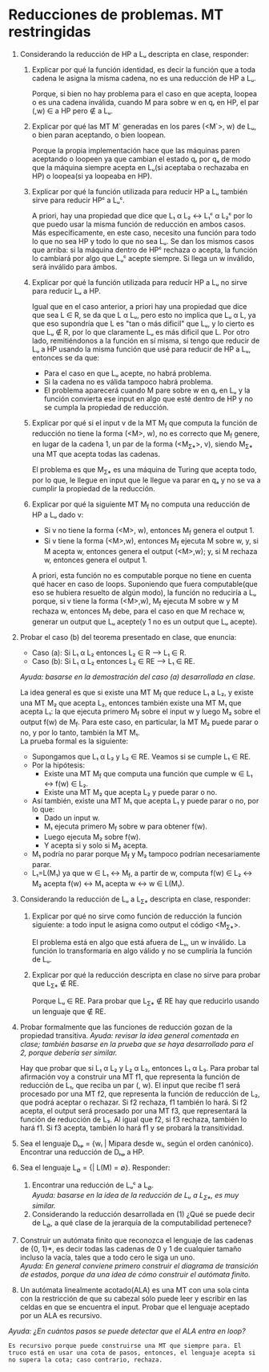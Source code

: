 # Reducciones de problemas. MT restringidas

1. Considerando la reducción de HP a Lᵤ descripta en clase, responder:
    1. Explicar por qué la función identidad, es decir la función que a toda cadena le asigna la misma cadena, no es una reducción de HP a Lᵤ.

        Porque, si bien no hay problema para el caso en que acepta, loopea o es una cadena inválida, cuando M para sobre w en qᵣ en HP, el par (<M>,w) ∈ a HP pero ∉ a Lᵤ.

    2. Explicar por qué las MT M\` generadas en los pares (<M\`>, w) de Lᵤ, o bien paran aceptando, o bien loopean.

        Porque la propia implementación hace que las máquinas paren aceptando o loopeen ya que cambian el estado qᵣ por qₐ de modo que la máquina siempre acepta en Lᵤ(si aceptaba o rechazaba en HP) o loopea(si ya loopeaba en HP).

    3. Explicar por qué la función utilizada para reducir HP a Lᵤ también sirve para reducir HPᶜ a Lᵤᶜ.

        A priori, hay una propiedad que dice que L₁ α L₂ ↔ L₁ᶜ α L₂ᶜ por lo que puedo usar la misma función de reducción en ambos casos. Más específicamente, en este caso, necesito una función para todo lo que no sea HP y todo lo que no sea Lᵤ. Se dan los mismos casos que arriba: si la máquina dentro de HPᶜ rechaza o acepta, la función lo cambiará por algo que Lᵤᶜ acepte siempre. Si llega un w inválido, será inválido para ámbos.

    4. Explicar por qué la función utilizada para reducir HP a Lᵤ no sirve para reducir Lᵤ a HP.

        Igual que en el caso anterior, a priori hay una propiedad que dice que sea L ∈ R, se da que L α Lᵤ, pero esto no implica que Lᵤ α L, ya que eso supondría que L es "tan o más dificil" que Lᵤ, y lo cierto es que Lᵤ ∉ R, por lo que claramente Lᵤ es más dificil que L. Por otro lado, remitiéndonos a la función en sí misma, si tengo que reducir de Lᵤ a HP usando la misma función que usé para reducir de HP a Lᵤ, entonces se da que:
        * Para el caso en que Lᵤ acepte, no habrá problema.
        * Si la cadena no es válida tampoco habrá problema.
        * El problema aparecerá cuando M pare sobre w en qᵣ en Lᵤ y la función convierta ese input en algo que esté dentro de HP y no se cumpla la propiedad de reducción.

    5. Explicar por qué si el input v de la MT M<sub>f</sub> que computa la función de reducción no tiene la forma (\<M>, w), no es correcto que M<sub>f</sub> genere, en lugar de la cadena 1, un par de la forma (<M<sub>Ʃ*</sub>>, v), siendo M<sub>Ʃ*</sub> una MT que acepta todas las cadenas.

        El problema es que M<sub>Ʃ*</sub> es una máquina de Turing que acepta todo, por lo que, le llegue en input que le llegue va parar en qₐ y no se va a cumplir la propiedad de la reducción.

    6. Explicar por qué la siguiente MT M<sub>f</sub> no computa una reducción de HP a Lᵤ dado v:
        * Si v no tiene la forma (\<M>, w), entonces M<sub>f</sub> genera el output 1.
        * Si v tiene la forma (\<M>,w), entonces M<sub>f</sub> ejecuta M sobre w, y, si M acepta w, entonces genera el output (\<M>,w); y, si M rechaza w, entonces genera el output 1.

        A priori, esta función no es computable porque no tiene en cuenta qué hacer en caso de loops. Suponiendo que fuera computable(que eso se hubiera resuelto de algún modo), la función no reduciría a Lᵤ porque, si v tiene la forma (\<M>,w), M<sub>f</sub> ejecuta M sobre w y M rechaza w, entonces M<sub>f</sub> debe, para el caso en que M rechace w, generar un output que Lᵤ acepte(y 1 no es un output que Lᵤ acepte).

2. Probar el caso (b) del teorema presentado en clase, que enuncia:
    * Caso (a): Si L₁ α L₂ entonces L₂ ∈ R ⟶ L₁ ∈ R.
    * Caso (b): Si L₁ α L₂ entonces L₂ ∈ RE ⟶ L₁ ∈ RE.

    *Ayuda: basarse en la demostración del caso (a) desarrollada en clase.*

    La idea general es que si existe una MT M<sub>f</sub> que reduce L₁ a L₂, y existe una MT M₂ que acepta L₂, entonces también existe una MT M₁ que acepta L₁: la que ejecuta primero M<sub>f</sub> sobre el input w y luego M₂ sobre el output f(w) de M<sub>f</sub>. Para este caso, en particular, la MT M₂ puede parar o no, y por lo tanto, también la MT M₁.  
    La prueba formal es la siguiente:
    * Supongamos que L₁ α L₂ y L₂ ∈ RE. Veamos si se cumple L₁ ∈ RE.
    * Por la hipótesis:
        * Existe una MT M<sub>f</sub> que computa una función que cumple w ∈ L₁ ↔ f(w) ∈ L₂.
        * Existe una MT M₂ que acepta L₂ y puede parar o no.
    * Así también, existe una MT M₁ que acepta L₁ y puede parar o no, por lo que:
        * Dado un input w.
        * M₁ ejecuta primero M<sub>f</sub> sobre w para obtener f(w).
        * Luego ejecuta M₂ sobre f(w).
        * Y acepta si y solo si M₂ acepta.
    * M₁ podría no parar porque M<sub>f</sub> y M₂ tampoco podrían necesariamente parar.
    * L₁=L(M₁) ya que w ∈ L₁ ↔ M<sub>f</sub>, a partir de w, computa f(w) ∈ L₂ ↔ M₂ acepta f(w) ↔ M₁ acepta w ↔ w ∈ L(M₁).

3. Considerando la reducción de Lᵤ a L<sub>Ʃ*</sub> descripta en clase, responder:
    1. Explicar por qué no sirve como función de reducción la función siguiente: a todo input le asigna como output el código <M<sub>Ʃ*</sub>>.

        El problema está en algo que está afuera de Lᵤ, un w inválido. La función lo transformaría en algo válido y no se cumpliría la función de Lᵤ.

    2. Explicar por qué la reducción descripta en clase no sirve para probar que L<sub>Ʃ*</sub> ∉ RE.

        Porque Lᵤ ∈ RE. Para probar que L<sub>Ʃ*</sub> ∉ RE hay que reducirlo usando un lenguaje que ∉ RE.

4. Probar formalmente que las funciones de reducción gozan de la propiedad transitiva.
*Ayuda: revisar la idea general comentada en clase; también basarse en la prueba que se haya desarrollado para el 2, porque debería ser similar.*

    Hay que probar que si L₁ α L₂ y L₂ α L₃, entonces L₁ α L₃. Para probar tal afirmación voy a construir una MT f1, que representa la función de reducción de L₁, que reciba un par (<M>, w). El input que recibe f1 será procesado por una MT f2, que representa la función de reducción de L₂, que podrá aceptar o rechazar. Si f2 rechaza, f1 también lo hará. Si f2 acepta, el output será procesado por una MT f3, que representará la función de reducción de L₃. Al igual que f2, si f3 rechaza, también lo hará f1. Si f3 acepta, también lo hará f1 y se probará la transitividad.

5. Sea el lenguaje Dₕₚ = {wᵢ | Mipara desde wᵢ, según el orden canónico}. Encontrar una reducción de Dₕₚ a HP.

6. Sea el lenguaje L<sub>∅</sub> = {<M>| L(M) = ∅}. Responder:
    1. Encontrar una reducción de Lᵤᶜ a L<sub>∅</sub>.  
    _Ayuda: basarse en la idea de la reducción de Lᵤ a L<sub>Ʃ*</sub>, es muy similar._
    2. Considerando la reducción desarrollada en (1) ¿Qué se puede decir de L<sub>∅</sub>, a qué clase de la jerarquía de la computabilidad pertenece?

7. Construir un autómata finito que reconozca el lenguaje de las cadenas de {0, 1}*, es decir todas las cadenas de 0 y 1 de cualquier tamaño incluso la vacía, tales que a todo cero le siga un uno.  
*Ayuda: En general conviene primero construir el diagrama de transición de estados, porque da una idea de cómo construir el autómata finito.*

8. Un autómata linealmente acotado(ALA) es una MT con una sola cinta con la restricción de que su cabezal sólo puede leer y escribir en las celdas en que se encuentra el input. Probar que el lenguaje aceptado por un ALA es recursivo.

*Ayuda: ¿En cuántos pasos se puede detectar que el ALA entra en loop?*

    Es recursivo porque puede construirse una MT que siempre para. El truco está en usar una cota de pasos, entonces, el lenguaje acepta si no supera la cota; caso contrario, rechaza.